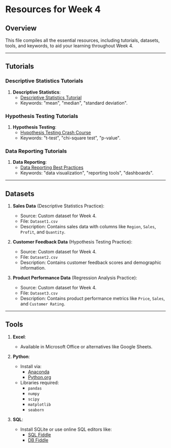# Resources for Week 4

## Overview
This file compiles all the essential resources, including tutorials, datasets, tools, and keywords, to aid your learning throughout Week 4.

---

## Tutorials

### Descriptive Statistics Tutorials
1. **Descriptive Statistics**:
   - [Descriptive Statistics Tutorial](https://www.youtube.com/results?search_query=descriptive+statistics)
   - Keywords: "mean", "median", "standard deviation".

### Hypothesis Testing Tutorials
1. **Hypothesis Testing**:
   - [Hypothesis Testing Crash Course](https://www.youtube.com/results?search_query=hypothesis+testing)
   - Keywords: "t-test", "chi-square test", "p-value".

### Data Reporting Tutorials
1. **Data Reporting**:
   - [Data Reporting Best Practices](https://www.youtube.com/results?search_query=data+reporting)
   - Keywords: "data visualization", "reporting tools", "dashboards".

---

## Datasets
1. **Sales Data** (Descriptive Statistics Practice):
   - Source: Custom dataset for Week 4.
   - File: `Dataset1.csv`
   - Description: Contains sales data with columns like `Region`, `Sales`, `Profit`, and `Quantity`.

2. **Customer Feedback Data** (Hypothesis Testing Practice):
   - Source: Custom dataset for Week 4.
   - File: `Dataset2.csv`
   - Description: Contains customer feedback scores and demographic information.

3. **Product Performance Data** (Regression Analysis Practice):
   - Source: Custom dataset for Week 4.
   - File: `Dataset3.csv`
   - Description: Contains product performance metrics like `Price`, `Sales`, and `Customer Rating`.

---

## Tools
1. **Excel**:
   - Available in Microsoft Office or alternatives like Google Sheets.

2. **Python**:
   - Install via:
     - [Anaconda](https://www.anaconda.com/products/distribution)
     - [Python.org](https://www.python.org/downloads/)
   - Libraries required:
     - `pandas`
     - `numpy`
     - `scipy`
     - `matplotlib`
     - `seaborn`

3. **SQL**:
   - Install SQLite or use online SQL editors like:
     - [SQL Fiddle](http://sqlfiddle.com/)
     - [DB Fiddle](https://www.db-fiddle.com/)